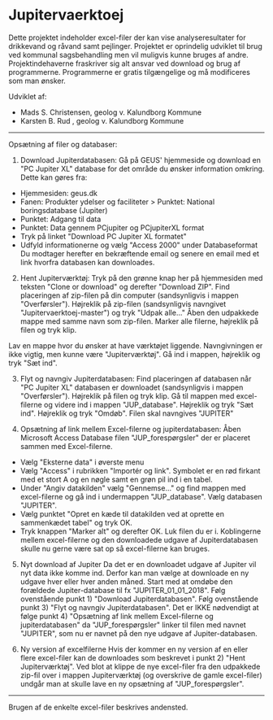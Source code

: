 # Jupitervaerktoej
Dette projektet indeholder excel-filer der kan vise analyseresultater for drikkevand og råvand samt pejlinger.
Projektet er oprindelig udviklet til brug ved kommunal sagsbehandling men vil muligvis kunne bruges af andre.
Projektindehaverne fraskriver sig alt ansvar ved download og brug af programmerne.
Programmerne er gratis tilgængelige og må modificeres som man ønsker.

Udviklet af:
- Mads S. Christensen, geolog v. Kalundborg Kommune
- Karsten B. Rud , geolog v. Kalundborg Kommune

***
Opsætning af filer og databaser:


1) Download Jupiterdatabasen:
Gå på GEUS' hjemmeside og download en "PC Jupiter XL" database for det område du ønsker information omkring.
Dette kan gøres fra:
- Hjemmesiden: geus.dk
- Fanen: Produkter ydelser og faciliteter > Punktet: National boringsdatabase (Jupiter)
- Punktet: Adgang til data
- Punktet: Data gennem PCjupiter og PCjupiterXL format
- Tryk på linket "Download PC Jupiter XL formatet"
- Udfyld informationerne og vælg "Access 2000" under Databaseformat
Du modtager herefter en bekræftende email og senere en email med et link hvorfra databasen kan downloades.

2) Hent Jupiterværktøj:
Tryk på den grønne knap her på hjemmesiden med teksten "Clone or download" og derefter "Download ZIP".
Find placeringen af zip-filen på din computer (sandsynligvis i mappen "Overførsler").
Højreklik på zip-filen (sandsynligvis navngivet "Jupitervaerktoej-master") og tryk "Udpak alle..."
Åben den udpakkede mappe med samme navn som zip-filen.
Marker alle filerne, højreklik på filen og tryk klip.

Lav en mappe hvor du ønsker at have værktøjet liggende. Navngivningen er ikke vigtig, men kunne være "Jupiterværktøj".
Gå ind i mappen, højreklik og tryk "Sæt ind".

3) Flyt og navngiv Jupiterdatabasen:
Find placeringen af databasen når "PC Jupiter XL" databasen er downloadet (sandsynligvis i mappen "Overførsler").
Højreklik på filen og tryk klip.
Gå til mappen med excel-filerne og videre ind i mappen "JUP_database".
Højreklik og tryk "Sæt ind".
Højreklik og tryk "Omdøb". Filen skal navngives "JUPITER"

4) Opsætning af link mellem Excel-filerne og jupiterdatabasen:
Åben Microsoft Access Database filen "JUP_forespørgsler" der er placeret sammen med Excel-filerne.
- Vælg "Eksterne data" i øverste menu
- Vælg "Access" i rubrikken "Importér og link". Symbolet er en rød firkant med et stort A og en nøgle samt en grøn pil ind i en tabel.
- Under "Angiv datakilden" vælg "Gennemse..." og find mappen med excel-filerne og gå ind i undermappen "JUP_database".
  Vælg databasen "JUPITER".
- Vælg punktet "Opret en kæde til datakilden ved at oprette en sammenkædet tabel" og tryk OK.
- Tryk knappen "Marker alt" og derefter OK.
Luk filen du er i.
Koblingerne mellem excel-filerne og den downloadede udgave af Jupiterdatabasen skulle nu gerne være sat op så excel-filerne kan bruges.

5) Nyt download af Jupiter
Da det er en downloadet udgave af Jupiter vil nyt data ikke komme ind. Derfor kan man vælge at downloade en ny udgave hver eller hver anden måned.
Start med at omdøbe den forældede Jupiter-database til fx "JUPITER_01_01_2018".
Følg ovenstående punkt 1) "Download Jupiterdatabasen".
Følg ovenstående punkt 3) "Flyt og navngiv Jupiterdatabasen".
Det er IKKE nødvendigt at følge punkt 4) "Opsætning af link mellem Excel-filerne og jupiterdatabasen" da "JUP_forespørgsler" linker til filen med navnet "JUPITER", som nu er navnet på den nye udgave af Jupiter-databasen.

6) Ny version af excelfilerne
Hvis der kommer en ny version af en eller flere excel-filer kan de downloades som beskrevet i punkt 2) "Hent Jupiterværktøj".
Ved blot at klippe de nye excel-filer fra den udpakkede zip-fil over i mappen Jupiterværktøj (og overskrive de gamle excel-filer) undgår man at skulle lave en ny opsætning af "JUP_forespørgsler".

***
Brugen af de enkelte excel-filer beskrives andensted.

